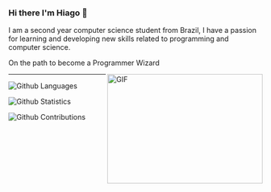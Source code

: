 ### Hi there I'm Hiago 👋

I am a second year computer science student from Brazil, I have a passion for learning and developing new skills related to programming and computer science.

On the path to become a Programmer Wizard 


<img align="right" alt="GIF" src="https://media3.giphy.com/media/iGlFO51WE0Dmg/giphy.gif?raw=true" width="308" height="218" />

<hr>

![Github Languages](https://github-readme-stats.vercel.app/api/top-langs/?username=hiagodiaaas&layout=compact&count_private=true)

![Github Statistics](https://github-readme-stats.vercel.app/api/?username=hiagodiaaas&count_private=true&show_icons=true)

![Github Contributions](https://github-readme-streak-stats.herokuapp.com/?user=hiagodiaaas&hide_border=true)



